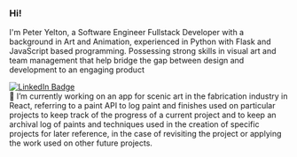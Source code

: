 ### Hi!
I'm Peter Yelton, a Software Engineer Fullstack Developer with a background in Art and Animation, experienced in Python with Flask and JavaScript based programming. Possessing strong skills in visual art and team management that help bridge the gap between design and development to an engaging product
<div id="badges">
  <a href="https://www.linkedin.com/in/peteryelton/"><img src="https://img.shields.io/badge/LinkedIn-blue?style=for-the-badge&logo=linkedin&logoColor=white" alt="LinkedIn Badge"/></a>
  
</div>
<div></div>
🔭 I’m currently working on an app for scenic art in the fabrication industry in React, referring to a paint API to log paint and finishes used on particular projects to keep track of the progress of a current project and to keep an archival log of paints and techniques used in the creation of specific projects for later reference, in the case of revisiting the project or applying the work used on other future projects.
<div></div>


<!--
**rknm-cell/rknm-cell** is a ✨ _special_ ✨ repository because its `README.md` (this file) appears on your GitHub profile.

Here are some ideas to get you started:

- 🔭 I’m currently working on ...
- 🌱 I’m currently learning ...
- 👯 I’m looking to collaborate on ...
- 🤔 I’m looking for help with ...
- 💬 Ask me about ...
- 📫 How to reach me: ...
- 😄 Pronouns: ...
- ⚡ Fun fact: ...
-->
